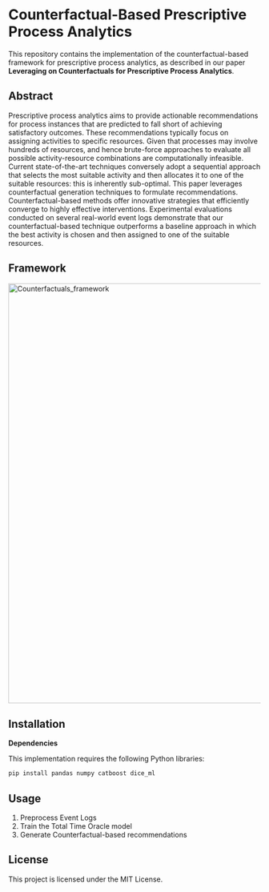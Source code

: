 # Counterfactual-Based Prescriptive Process Analytics

This repository contains the implementation of the counterfactual-based framework for prescriptive process analytics, as described in our paper **Leveraging on Counterfactuals for Prescriptive Process Analytics**.

## Abstract
Prescriptive process analytics aims to provide actionable recommendations for process instances that are predicted to fall short of achieving satisfactory outcomes.
These recommendations typically focus on assigning activities to specific resources. Given that processes may involve hundreds of resources, and hence brute-force approaches to evaluate all possible activity-resource combinations are computationally infeasible.
Current state-of-the-art techniques conversely adopt a sequential approach that selects the most suitable activity and then allocates it to one of the suitable resources: this is inherently sub-optimal.
This paper leverages counterfactual generation techniques to formulate recommendations. Counterfactual-based methods offer innovative strategies that efficiently converge to highly effective interventions. Experimental evaluations conducted on several real-world event logs demonstrate that our counterfactual-based technique outperforms a baseline approach in which the best activity is chosen and then assigned to one of the suitable resources.

## Framework
<img width="839" alt="Counterfactuals_framework" src="https://github.com/user-attachments/assets/8df6ae27-c826-4dbd-92fd-1d4cc7eb4e2a" class="center"/>

## Installation
**Dependencies**

This implementation requires the following Python libraries:
```python
pip install pandas numpy catboost dice_ml
```

## Usage
1. Preprocess Event Logs
2. Train the Total Time Oracle model
3. Generate Counterfactual-based recommendations

## License
This project is licensed under the MIT License.
